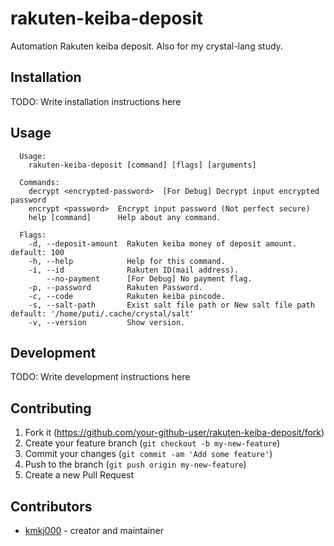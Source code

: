# rakuten-keiba-deposit

Automation Rakuten keiba deposit.
Also for my crystal-lang study.

## Installation

TODO: Write installation instructions here

## Usage

```
  Usage:
    rakuten-keiba-deposit [command] [flags] [arguments]

  Commands:
    decrypt <encrypted-password>  [For Debug] Decrypt input encrypted password
    encrypt <password>  Encrypt input password (Not perfect secure)
    help [command]      Help about any command.

  Flags:
    -d, --deposit-amount  Rakuten keiba money of deposit amount. default: 100
    -h, --help            Help for this command.
    -i, --id              Rakuten ID(mail address).
        --no-payment      [For Debug] No payment flag.
    -p, --password        Rakuten Password.
    -c, --code            Rakuten keiba pincode.
    -s, --salt-path       Exist salt file path or New salt file path default: '/home/puti/.cache/crystal/salt'
    -v, --version         Show version.
```

## Development

TODO: Write development instructions here

## Contributing

1. Fork it (<https://github.com/your-github-user/rakuten-keiba-deposit/fork>)
2. Create your feature branch (`git checkout -b my-new-feature`)
3. Commit your changes (`git commit -am 'Add some feature'`)
4. Push to the branch (`git push origin my-new-feature`)
5. Create a new Pull Request

## Contributors

- [kmkj000](https://github.com/kmkj000) - creator and maintainer
